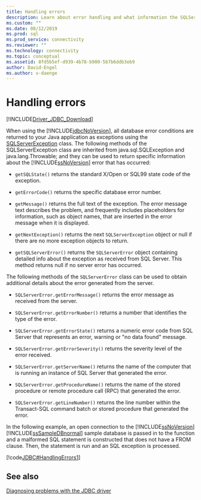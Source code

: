```yaml
---
title: Handling errors
description: Learn about error handling and what information the SQLServerException class provides in the Microsoft JDBC Driver for SQL Server.
ms.custom: ""
ms.date: 08/12/2019
ms.prod: sql
ms.prod_service: connectivity
ms.reviewer: ""
ms.technology: connectivity
ms.topic: conceptual
ms.assetid: 8fd5b5ef-d939-4b78-b900-5b7b6ddb3eb9
author: David-Engel
ms.author: v-daenge
---
```

# Handling errors

[!INCLUDE[Driver_JDBC_Download](../../includes/driver_jdbc_download.md)]

When using the [!INCLUDE[jdbcNoVersion](../../includes/jdbcnoversion_md.md)], all database error conditions are returned to your Java application as exceptions using the [SQLServerException](reference/sqlserverexception-class.md) class. The following methods of the SQLServerException class are inherited from java.sql.SQLException and java.lang.Throwable; and they can be used to return specific information about the [!INCLUDE[ssNoVersion](../../includes/ssnoversion-md.md)] error that has occurred:

- `getSQLState()` returns the standard X/Open or SQL99 state code of the exception.

- `getErrorCode()` returns the specific database error number.

- `getMessage()` returns the full text of the exception. The error message text describes the problem, and frequently includes placeholders for information, such as object names, that are inserted in the error message when it is displayed.

- `getNextException()` returns the next `SQLServerException` object or null if there are no more exception objects to return.

- `getSQLServerError()` returns the `SQLServerError` object containing detailed info about the exception as received from SQL Server. This method returns null if no server error has occurred.

The following methods of the `SQLServerError` class can be used to obtain additional details about the error generated from the server.

- `SQLServerError.getErrorMessage()` returns the error message as received from the server.

- `SQLServerError.getErrorNumber()` returns a number that identifies the type of the error.

- `SQLServerError.getErrorState()` returns a numeric error code from SQL Server that represents an error, warning or "no data found" message.

- `SQLServerError.getErrorSeverity()` returns the severity level of the error received.

- `SQLServerError.getServerName()` returns the name of the computer that is running an instance of SQL Server that generated the error.

- `SQLServerError.getProcedureName()` returns the name of the stored procedure or remote procedure call (RPC) that generated the error.

- `SQLServerError.getLineNumber()` returns the line number within the Transact-SQL command batch or stored procedure that generated the error.

In the following example, an open connection to the [!INCLUDE[ssNoVersion](../../includes/ssnoversion-md.md)][!INCLUDE[ssSampleDBnormal](../../includes/sssampledbnormal_md.md)] sample database is passed in to the function and a malformed SQL statement is constructed that does not have a FROM clause. Then, the statement is run and an SQL exception is processed.

[!code[JDBC#HandlingErrors1](codesnippet/Java/handling-errors_1.java)]

## See also

[Diagnosing problems with the JDBC driver](diagnosing-problems-with-the-jdbc-driver.md)
